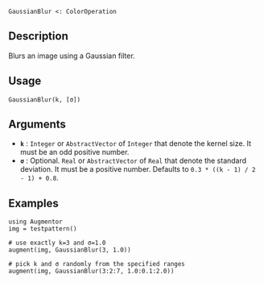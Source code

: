 ```
GaussianBlur <: ColorOperation
```

## Description

Blurs an image using a Gaussian filter.

## Usage

```
GaussianBlur(k, [σ])
```

## Arguments

  * **`k`** : `Integer` or `AbstractVector` of `Integer` that denote   the kernel size. It must be an odd positive number.
  * **`σ`** : Optional. `Real` or `AbstractVector` of `Real` that denote the   standard deviation. It must be a positive number.   Defaults to `0.3 * ((k - 1) / 2 - 1) + 0.8`.

## Examples

```
using Augmentor
img = testpattern()

# use exactly k=3 and σ=1.0
augment(img, GaussianBlur(3, 1.0))

# pick k and σ randomly from the specified ranges
augment(img, GaussianBlur(3:2:7, 1.0:0.1:2.0))
```
